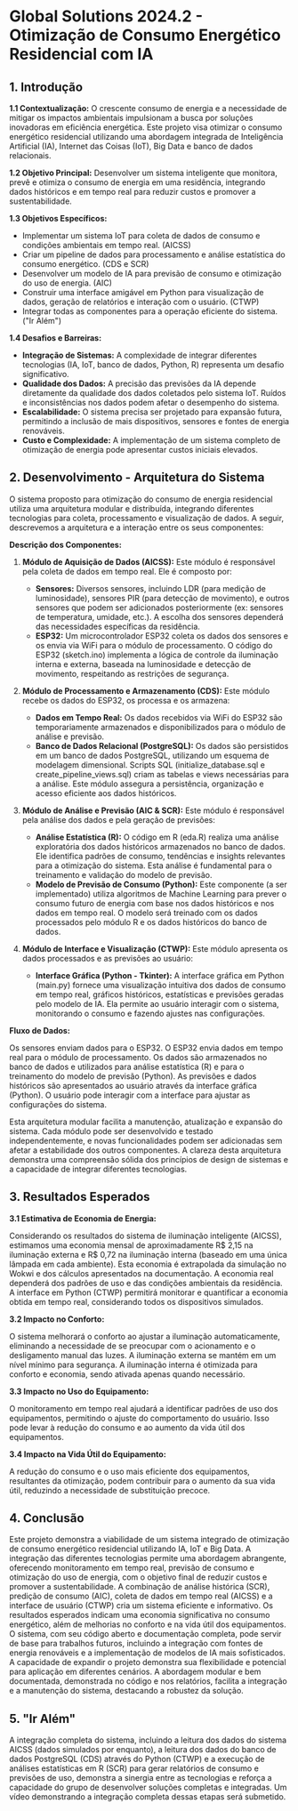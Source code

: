 # Global Solutions 2024.2 - Otimização de Consumo Energético Residencial com IA

## 1. Introdução

**1.1 Contextualização:** O crescente consumo de energia e a necessidade de mitigar os impactos ambientais impulsionam a busca por soluções inovadoras em eficiência energética.  Este projeto visa otimizar o consumo energético residencial utilizando uma abordagem integrada de Inteligência Artificial (IA), Internet das Coisas (IoT), Big Data e banco de dados relacionais.

**1.2 Objetivo Principal:** Desenvolver um sistema inteligente que monitora, prevê e otimiza o consumo de energia em uma residência, integrando dados históricos e em tempo real para reduzir custos e promover a sustentabilidade.

**1.3 Objetivos Específicos:**

* Implementar um sistema IoT para coleta de dados de consumo e condições ambientais em tempo real. (AICSS)
* Criar um pipeline de dados para processamento e análise estatística do consumo energético. (CDS e SCR)
* Desenvolver um modelo de IA para previsão de consumo e otimização do uso de energia. (AIC)
* Construir uma interface amigável em Python para visualização de dados, geração de relatórios e interação com o usuário. (CTWP)
* Integrar todas as componentes para a operação eficiente do sistema. ("Ir Além")


**1.4 Desafios e Barreiras:**

* **Integração de Sistemas:** A complexidade de integrar diferentes tecnologias (IA, IoT, banco de dados, Python, R) representa um desafio significativo.
* **Qualidade dos Dados:** A precisão das previsões da IA depende diretamente da qualidade dos dados coletados pelo sistema IoT.  Ruídos e inconsistências nos dados podem afetar o desempenho do sistema.
* **Escalabilidade:** O sistema precisa ser projetado para expansão futura, permitindo a inclusão de mais dispositivos, sensores e fontes de energia renováveis.
* **Custo e Complexidade:** A implementação de um sistema completo de otimização de energia pode apresentar custos iniciais elevados.


## 2. Desenvolvimento - Arquitetura do Sistema

O sistema proposto para otimização do consumo de energia residencial utiliza uma arquitetura modular e distribuída, integrando diferentes tecnologias para coleta, processamento e visualização de dados.  A seguir, descrevemos a arquitetura e a interação entre os seus componentes:


**Descrição dos Componentes:**

1. **Módulo de Aquisição de Dados (AICSS):** Este módulo é responsável pela coleta de dados em tempo real.  Ele é composto por:

    * **Sensores:**  Diversos sensores, incluindo LDR (para medição de luminosidade), sensores PIR (para detecção de movimento), e outros sensores que podem ser adicionados posteriormente (ex: sensores de temperatura, umidade, etc.).  A escolha dos sensores dependerá das necessidades específicas da residência.
    * **ESP32:**  Um microcontrolador ESP32 coleta os dados dos sensores e os envia via WiFi para o módulo de processamento. O código do ESP32 (sketch.ino) implementa a lógica de controle da iluminação interna e externa, baseada na luminosidade e detecção de movimento, respeitando as restrições de segurança.

2. **Módulo de Processamento e Armazenamento (CDS):**  Este módulo recebe os dados do ESP32, os processa e os armazena:

    * **Dados em Tempo Real:** Os dados recebidos via WiFi do ESP32 são temporariamente armazenados e disponibilizados para o módulo de análise e previsão.
    * **Banco de Dados Relacional (PostgreSQL):** Os dados são persistidos em um banco de dados PostgreSQL, utilizando um esquema de modelagem dimensional. Scripts SQL (initialize_database.sql e create_pipeline_views.sql) criam as tabelas e views necessárias para a análise.  Este módulo assegura a persistência, organização e acesso eficiente aos dados históricos.

3. **Módulo de Análise e Previsão (AIC & SCR):**  Este módulo é responsável pela análise dos dados e pela geração de previsões:

    * **Análise Estatística (R):**  O código em R (eda.R) realiza uma análise exploratória dos dados históricos armazenados no banco de dados. Ele identifica padrões de consumo, tendências e insights relevantes para a otimização do sistema.  Esta análise é fundamental para o treinamento e validação do modelo de previsão.
    * **Modelo de Previsão de Consumo (Python):** Este componente (a ser implementado) utiliza algoritmos de Machine Learning para prever o consumo futuro de energia com base nos dados históricos e nos dados em tempo real.  O modelo será treinado com os dados processados pelo módulo R e os dados históricos do banco de dados.

4. **Módulo de Interface e Visualização (CTWP):** Este módulo apresenta os dados processados e as previsões ao usuário:

    * **Interface Gráfica (Python - Tkinter):** A interface gráfica em Python (main.py) fornece uma visualização intuitiva dos dados de consumo em tempo real, gráficos históricos, estatísticas e previsões geradas pelo modelo de IA. Ela permite ao usuário interagir com o sistema, monitorando o consumo e fazendo ajustes nas configurações.


**Fluxo de Dados:**

Os sensores enviam dados para o ESP32. O ESP32 envia dados em tempo real para o módulo de processamento. Os dados são armazenados no banco de dados e utilizados para análise estatística (R) e para o treinamento do modelo de previsão (Python). As previsões e dados históricos são apresentados ao usuário através da interface gráfica (Python). O usuário pode interagir com a interface para ajustar as configurações do sistema.


Esta arquitetura modular facilita a manutenção, atualização e expansão do sistema. Cada módulo pode ser desenvolvido e testado independentemente, e novas funcionalidades podem ser adicionadas sem afetar a estabilidade dos outros componentes.  A clareza desta arquitetura demonstra uma compreensão sólida dos princípios de design de sistemas e a capacidade de integrar diferentes tecnologias.


## 3. Resultados Esperados

**3.1 Estimativa de Economia de Energia:**

Considerando os resultados do sistema de iluminação inteligente (AICSS), estimamos uma economia mensal de aproximadamente R$ 2,15 na iluminação externa e R$ 0,72 na iluminação interna (baseado em uma única lâmpada em cada ambiente). Esta economia é extrapolada da simulação no Wokwi e dos cálculos apresentados na documentação.  A economia real dependerá dos padrões de uso e das condições ambientais da residência. A interface em Python (CTWP) permitirá monitorar e quantificar a economia obtida em tempo real, considerando todos os dispositivos simulados.

**3.2 Impacto no Conforto:**

O sistema melhorará o conforto ao ajustar a iluminação automaticamente, eliminando a necessidade de se preocupar com o acionamento e o desligamento manual das luzes. A iluminação externa se mantém em um nível mínimo para segurança. A iluminação interna é otimizada para conforto e economia, sendo ativada apenas quando necessário.

**3.3 Impacto no Uso do Equipamento:**

O monitoramento em tempo real ajudará a identificar padrões de uso dos equipamentos, permitindo o ajuste do comportamento do usuário.  Isso pode levar à redução do consumo e ao aumento da vida útil dos equipamentos.


**3.4 Impacto na Vida Útil do Equipamento:**

A redução do consumo e o uso mais eficiente dos equipamentos, resultantes da otimização, podem contribuir para o aumento da sua vida útil, reduzindo a necessidade de substituição precoce.

## 4. Conclusão

Este projeto demonstra a viabilidade de um sistema integrado de otimização de consumo energético residencial utilizando IA, IoT e Big Data. A integração das diferentes tecnologias permite uma abordagem abrangente, oferecendo monitoramento em tempo real, previsão de consumo e otimização do uso de energia, com o objetivo final de reduzir custos e promover a sustentabilidade.  A combinação de análise histórica (SCR), predição de consumo (AIC), coleta de dados em tempo real (AICSS) e a interface de usuário (CTWP) cria um sistema eficiente e informativo. Os resultados esperados indicam uma economia significativa no consumo energético, além de melhorias no conforto e na vida útil dos equipamentos.  O sistema, com seu código aberto e documentação completa, pode servir de base para trabalhos futuros, incluindo a integração com fontes de energia renováveis e a implementação de modelos de IA mais sofisticados. A capacidade de expandir o projeto demonstra sua flexibilidade e potencial para aplicação em diferentes cenários.  A abordagem modular e bem documentada, demonstrada no código e nos relatórios, facilita a integração e a manutenção do sistema, destacando a robustez da solução.

## 5. "Ir Além"

A integração completa do sistema, incluindo a leitura dos dados do sistema AICSS (dados simulados por enquanto), a leitura dos dados do banco de dados PostgreSQL (CDS) através do Python (CTWP) e a execução de análises estatísticas em R (SCR) para gerar relatórios de consumo e previsões de uso, demonstra a sinergia entre as tecnologias e reforça a capacidade do grupo de desenvolver soluções completas e integradas.  Um vídeo demonstrando a integração completa dessas etapas será submetido.

